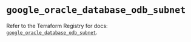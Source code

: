 # `google_oracle_database_odb_subnet`

Refer to the Terraform Registry for docs: [`google_oracle_database_odb_subnet`](https://registry.terraform.io/providers/hashicorp/google-beta/6.48.0/docs/resources/google_oracle_database_odb_subnet).
